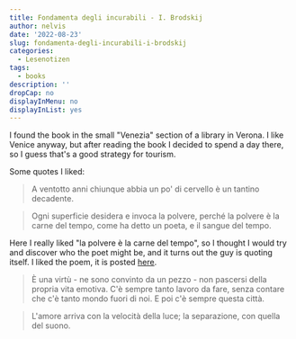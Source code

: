 ```yaml
---
title: Fondamenta degli incurabili - I. Brodskij
author: nelvis
date: '2022-08-23'
slug: fondamenta-degli-incurabili-i-brodskij
categories:
  - Lesenotizen
tags:
  - books
description: ''
dropCap: no
displayInMenu: no
displayInList: yes
---
```


I found the book in the small "Venezia" section of a library in Verona. I like Venice anyway, but after reading the book I decided to spend a day there, so I guess that's a good strategy for tourism.

Some quotes I liked:

> A ventotto anni chiunque abbia un po' di cervello è un tantino decadente.

> Ogni superficie desidera e invoca la polvere, perché la polvere è la carne del tempo, come ha detto un poeta, e il sangue del tempo.

Here I really liked "la polvere è la carne del tempo", so I thought I would try and discover who the poet might be, and it turns out the guy is quoting itself. I liked the poem, it is posted [here](https://naelvis.github.io/refactored-happiness/posts/nature-morte-i-brodskij).

> È una virtù - ne sono convinto da un pezzo - non pascersi della propria vita emotiva. C'è sempre tanto lavoro da fare, senza contare che c'è tanto mondo fuori di noi. E poi c'è sempre questa città.

> L'amore arriva con la velocità della luce; la separazione, con quella del suono.
